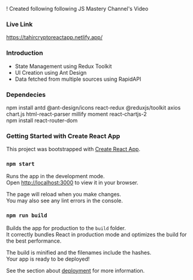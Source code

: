 ! Created following following JS Mastery Channel's Video

### Live Link

https://tahircryptoreactapp.netlify.app/

### Introduction
* State Management using Redux Toolkit 
* UI Creation using Ant Design 
* Data fetched from multiple sources using RapidAPI 

### Dependecies

npm install antd @ant-design/icons react-redux @reduxjs/toolkit axios chart.js html-react-parser millify moment react-chartjs-2
<br />
npm install react-router-dom

### Getting Started with Create React App

This project was bootstrapped with [Create React App](https://github.com/facebook/create-react-app).

### `npm start`

Runs the app in the development mode.\
Open [http://localhost:3000](http://localhost:3000) to view it in your browser.

The page will reload when you make changes.\
You may also see any lint errors in the console.

### `npm run build`

Builds the app for production to the `build` folder.\
It correctly bundles React in production mode and optimizes the build for the best performance.

The build is minified and the filenames include the hashes.\
Your app is ready to be deployed!

See the section about [deployment](https://facebook.github.io/create-react-app/docs/deployment) for more information.

